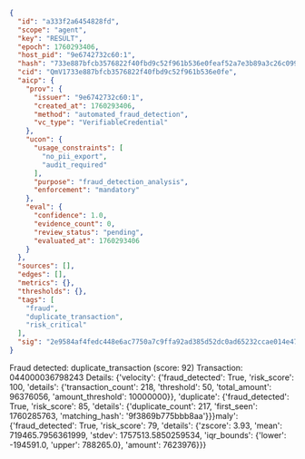 ```json
{
  "id": "a333f2a6454828fd",
  "scope": "agent",
  "key": "RESULT",
  "epoch": 1760293406,
  "host_pid": "9e6742732c60:1",
  "hash": "733e887bfcb3576822f40fbd9c52f961b536e0feaf52a7e3b89a3c26c0999947",
  "cid": "QmV1733e887bfcb3576822f40fbd9c52f961b536e0fe",
  "aicp": {
    "prov": {
      "issuer": "9e6742732c60:1",
      "created_at": 1760293406,
      "method": "automated_fraud_detection",
      "vc_type": "VerifiableCredential"
    },
    "ucon": {
      "usage_constraints": [
        "no_pii_export",
        "audit_required"
      ],
      "purpose": "fraud_detection_analysis",
      "enforcement": "mandatory"
    },
    "eval": {
      "confidence": 1.0,
      "evidence_count": 0,
      "review_status": "pending",
      "evaluated_at": 1760293406
    }
  },
  "sources": [],
  "edges": [],
  "metrics": {},
  "thresholds": {},
  "tags": [
    "fraud",
    "duplicate_transaction",
    "risk_critical"
  ],
  "sig": "2e9584af4fedc448e6ac7750a7c9ffa92ad385d52dc0ad65232ccae014e47da9"
}
```

Fraud detected: duplicate_transaction (score: 92)
Transaction: 044000036798243
Details: {'velocity': {'fraud_detected': True, 'risk_score': 100, 'details': {'transaction_count': 218, 'threshold': 50, 'total_amount': 96376056, 'amount_threshold': 10000000}}, 'duplicate': {'fraud_detected': True, 'risk_score': 85, 'details': {'duplicate_count': 217, 'first_seen': 1760285763, 'matching_hash': '9f3869b775bbb8aa'}}}maly': {'fraud_detected': True, 'risk_score': 79, 'details': {'zscore': 3.93, 'mean': 719465.7956361999, 'stdev': 1757513.5850259534, 'iqr_bounds': {'lower': -194591.0, 'upper': 788265.0}, 'amount': 7623976}}}